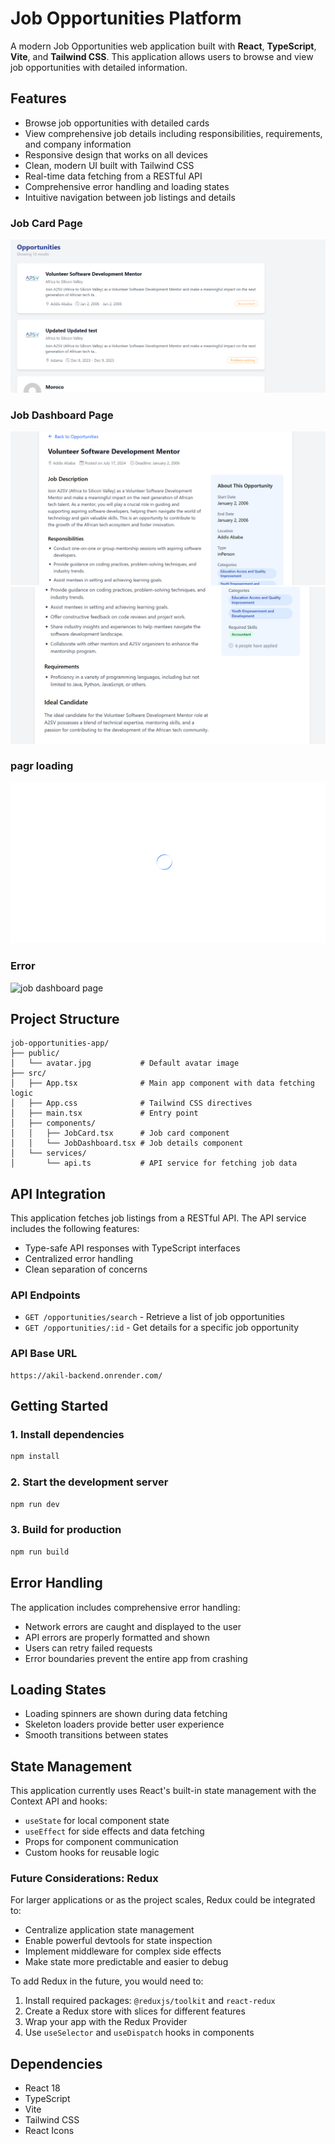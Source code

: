 # Job Opportunities Platform

A modern Job Opportunities web application built with **React**, **TypeScript**, **Vite**, and **Tailwind CSS**. This application allows users to browse and view job opportunities with detailed information.

## Features

- Browse job opportunities with detailed cards
- View comprehensive job details including responsibilities, requirements, and company information
- Responsive design that works on all devices
- Clean, modern UI built with Tailwind CSS
- Real-time data fetching from a RESTful API
- Comprehensive error handling and loading states
- Intuitive navigation between job listings and details

### Job Card Page

![job card page](./screenshots/job.png)

### Job Dashboard Page

![job dashboard page](./screenshots/detail1.png)
![job dashboard page](./screenshots/detail2.png)

### pagr loading

![loading](./screenshots/loading.png)

### Error

![job dashboard page](./screenshots/)

## Project Structure

```
job-opportunities-app/
├── public/
│   └── avatar.jpg           # Default avatar image
├── src/
│   ├── App.tsx              # Main app component with data fetching logic
│   ├── App.css              # Tailwind CSS directives
│   ├── main.tsx             # Entry point
│   ├── components/
│   │   ├── JobCard.tsx      # Job card component
│   │   └── JobDashboard.tsx # Job details component
│   └── services/
│       └── api.ts           # API service for fetching job data
```

## API Integration

This application fetches job listings from a RESTful API. The API service includes the following features:

- Type-safe API responses with TypeScript interfaces
- Centralized error handling
- Clean separation of concerns

### API Endpoints

- `GET /opportunities/search` - Retrieve a list of job opportunities
- `GET /opportunities/:id` - Get details for a specific job opportunity

### API Base URL

```
https://akil-backend.onrender.com/
```

## Getting Started

### 1. Install dependencies

```sh
npm install
```

### 2. Start the development server

```sh
npm run dev
```

### 3. Build for production

```sh
npm run build
```

## Error Handling

The application includes comprehensive error handling:

- Network errors are caught and displayed to the user
- API errors are properly formatted and shown
- Users can retry failed requests
- Error boundaries prevent the entire app from crashing

## Loading States

- Loading spinners are shown during data fetching
- Skeleton loaders provide better user experience
- Smooth transitions between states

## State Management

This application currently uses React's built-in state management with the Context API and hooks:

- `useState` for local component state
- `useEffect` for side effects and data fetching
- Props for component communication
- Custom hooks for reusable logic

### Future Considerations: Redux

For larger applications or as the project scales, Redux could be integrated to:

- Centralize application state management
- Enable powerful devtools for state inspection
- Implement middleware for complex side effects
- Make state more predictable and easier to debug

To add Redux in the future, you would need to:

1. Install required packages: `@reduxjs/toolkit` and `react-redux`
2. Create a Redux store with slices for different features
3. Wrap your app with the Redux Provider
4. Use `useSelector` and `useDispatch` hooks in components

## Dependencies

- React 18
- TypeScript
- Vite
- Tailwind CSS
- React Icons
